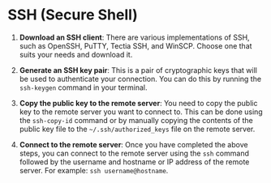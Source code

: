 # SSH (Secure Shell)

1. **Download an SSH client**: There are various implementations of SSH, such as OpenSSH, PuTTY, Tectia SSH, and WinSCP. Choose one that suits your needs and download it.
    
2. **Generate an SSH key pair**: This is a pair of cryptographic keys that will be used to authenticate your connection. You can do this by running the `ssh-keygen` command in your terminal.
    
3. **Copy the public key to the remote server**: You need to copy the public key to the remote server you want to connect to. This can be done using the `ssh-copy-id` command or by manually copying the contents of the public key file to the `~/.ssh/authorized_keys` file on the remote server.
    
4. **Connect to the remote server**: Once you have completed the above steps, you can connect to the remote server using the `ssh` command followed by the username and hostname or IP address of the remote server. For example: `ssh username@hostname`.


